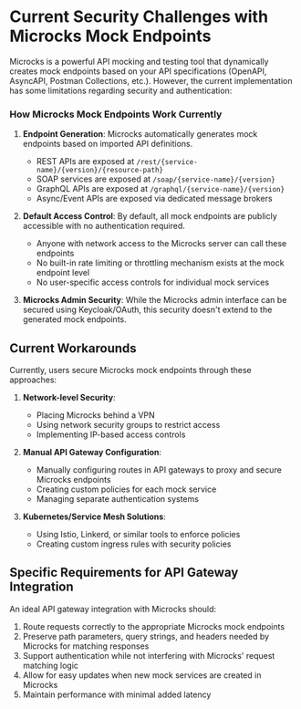 # Current Security Challenges with Microcks Mock Endpoints

Microcks is a powerful API mocking and testing tool that dynamically creates mock endpoints based on your API specifications (OpenAPI, AsyncAPI, Postman Collections, etc.). However, the current implementation has some limitations regarding security and authentication:

### How Microcks Mock Endpoints Work Currently

1. **Endpoint Generation**: Microcks automatically generates mock endpoints based on imported API definitions.
   - REST APIs are exposed at `/rest/{service-name}/{version}/{resource-path}`
   - SOAP services are exposed at `/soap/{service-name}/{version}`
   - GraphQL APIs are exposed at `/graphql/{service-name}/{version}`
   - Async/Event APIs are exposed via dedicated message brokers

2. **Default Access Control**: By default, all mock endpoints are publicly accessible with no authentication required.
   - Anyone with network access to the Microcks server can call these endpoints
   - No built-in rate limiting or throttling mechanism exists at the mock endpoint level
   - No user-specific access controls for individual mock services

3. **Microcks Admin Security**: While the Microcks admin interface can be secured using Keycloak/OAuth, this security doesn't extend to the generated mock endpoints.

## Current Workarounds

Currently, users secure Microcks mock endpoints through these approaches:

1. **Network-level Security**: 
   - Placing Microcks behind a VPN
   - Using network security groups to restrict access
   - Implementing IP-based access controls

2. **Manual API Gateway Configuration**: 
   - Manually configuring routes in API gateways to proxy and secure Microcks endpoints
   - Creating custom policies for each mock service
   - Managing separate authentication systems

3. **Kubernetes/Service Mesh Solutions**:
   - Using Istio, Linkerd, or similar tools to enforce policies
   - Creating custom ingress rules with security policies


## Specific Requirements for API Gateway Integration

An ideal API gateway integration with Microcks should:

1. Route requests correctly to the appropriate Microcks mock endpoints
2. Preserve path parameters, query strings, and headers needed by Microcks for matching responses
3. Support authentication while not interfering with Microcks' request matching logic
4. Allow for easy updates when new mock services are created in Microcks
5. Maintain performance with minimal added latency